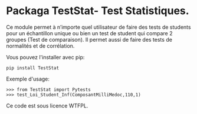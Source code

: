 ﻿Packaga TestStat- Test Statistiques.
========================================================

Ce module permet à n’importe quel utilisateur de faire des tests de students pour un échantillon unique ou bien un test de student qui compare 2 groupes (Test de comparaison). Il permet aussi de faire des tests de normalités et de corrélation. 	

Vous pouvez l'installer avec pip:

    pip install TestStat

Exemple d'usage:

    >>> from TestStat import Pytests
    >>> test_Loi_Student_Inf(ComposantMilliMedoc,110,1)

Ce code est sous licence WTFPL.